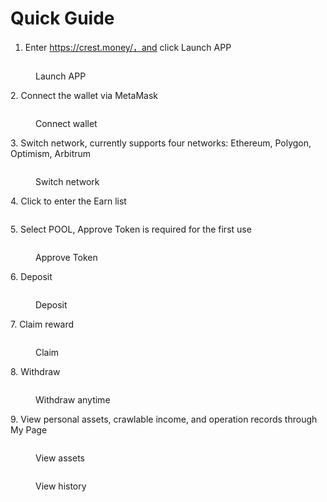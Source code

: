 # Quick Guide

1. Enter https://crest.money/，and click Launch APP

<figure><img src="https://sxkv9vclei.larksuite.com/space/api/box/stream/download/asynccode/?code=MmUwNWUzZmU3ZWE3OGEyOGMwODlmOGJiMjViMDg1NzRfNmtpMFBMdTY3UU1paGxUZ1RHYmJYWjVjUnhVeDZ4ZFBfVG9rZW46Ym94dXNjMUVrZENwQUtWNmlwaVZXTmgwR3RkXzE2NjIxMzY3MDc6MTY2MjE0MDMwN19WNA" alt=""><figcaption><p>Launch APP</p></figcaption></figure>



2\. Connect the wallet via MetaMask

<figure><img src="https://sxkv9vclei.larksuite.com/space/api/box/stream/download/asynccode/?code=ODIxZDdmOTIzNDE5ZWVhMzlmOWYyZjM0YzFhZTUzM2VfTFhIT3owTGNNbFIwekkwd2xHNEZTU2VuQnF3SmZjYktfVG9rZW46Ym94dXNqUmY2aWoycm1NTXVWM2hreTR0TG9jXzE2NjIxMzY3MDc6MTY2MjE0MDMwN19WNA" alt=""><figcaption><p>Connect wallet</p></figcaption></figure>



3\. Switch network, currently supports four networks: Ethereum, Polygon, Optimism, Arbitrum

<figure><img src="https://sxkv9vclei.larksuite.com/space/api/box/stream/download/asynccode/?code=ODE5NGVmNWY0OWQxM2UwYmJjYmFkYWIzNTc0ODIyNzBfSTI1QXVLdHgza0xjNGJlMTRHV3k5VE5XSlpsVjdjMnBfVG9rZW46Ym94dXN3YXBUOXNKNGRtcHE5QkJMY1hUT2RmXzE2NjIxMzY3MDc6MTY2MjE0MDMwN19WNA" alt=""><figcaption><p>Switch network</p></figcaption></figure>

4\. Click to enter the Earn list

<figure><img src="https://sxkv9vclei.larksuite.com/space/api/box/stream/download/asynccode/?code=Nzc2MjYzNmM2NTU0NGY1NjczYTU4MTUyZmE2ZmZlY2ZfNWVpdW44RlNYWVpTczVHZFBvRUh3OFJNWGZBTEg1NE9fVG9rZW46Ym94dXNDNUlXRFRzMWtYZzd2dHZYQnRnYTBkXzE2NjIxMzY3MDc6MTY2MjE0MDMwN19WNA" alt=""><figcaption></figcaption></figure>

5\. Select POOL, Approve Token is required for the first use

<figure><img src="https://sxkv9vclei.larksuite.com/space/api/box/stream/download/asynccode/?code=OWQwMzdmODY0OGRhZGY1Yjk2MDBhYTVmNDVmNTNlMzlfc0pMYkxrVHpWMXJuS2hMM1U0cFpUR2ZNU0lrQ2hrN3pfVG9rZW46Ym94dXN5TDFtMXFBc25yRDhwdGk2U3AxZmVmXzE2NjIxMzY3MDc6MTY2MjE0MDMwN19WNA" alt=""><figcaption><p>Approve Token</p></figcaption></figure>

6\. Deposit

<figure><img src="https://sxkv9vclei.larksuite.com/space/api/box/stream/download/asynccode/?code=OGRkNDgxMjZiNzIxNmY5NjZlYTVmMmQ4ODllYzNjODlfOW9oQ05YYWpTT0F0VW1vRW80a3JkcFhvOGsxNTRGcnlfVG9rZW46Ym94dXNEVXFDQkNrQTZxcThmYVpJMm9PcFNiXzE2NjIxMzY3MDc6MTY2MjE0MDMwN19WNA" alt=""><figcaption><p>Deposit</p></figcaption></figure>

7\. Claim reward

<figure><img src="https://sxkv9vclei.larksuite.com/space/api/box/stream/download/asynccode/?code=ZDJhNjA2ZmVlN2FiMzc0YmIxYjg3YjBjY2IxODlhYjdfUTJ3aTV0T1NPSU0zYXV6V2x5dGQ2aVdhMGdQUlNsaTJfVG9rZW46Ym94dXNCeFdweFIzZlpYamxpaFBqcTJJdHZjXzE2NjIxMzY3MDc6MTY2MjE0MDMwN19WNA" alt=""><figcaption><p>Claim</p></figcaption></figure>

8\. Withdraw

<figure><img src="https://sxkv9vclei.larksuite.com/space/api/box/stream/download/asynccode/?code=YzEzNjQwZDBjNGNiNTgzZDJiYzYxOTc4M2I1NmU4NDRfMkRyU0NuN25ham5EdHIxQ0dqanFHWWVxVml1Wno2WTJfVG9rZW46Ym94dXN3VHEyYkJLYkV4TWkxNWkwYU5lak5nXzE2NjIxMzY3MDc6MTY2MjE0MDMwN19WNA" alt=""><figcaption><p>Withdraw anytime</p></figcaption></figure>

9\. View personal assets, crawlable income, and operation records through My Page

<figure><img src="https://sxkv9vclei.larksuite.com/space/api/box/stream/download/asynccode/?code=ZWRjMmMyMTQxMDNiMmIwZTFiYTc3ZTFiYTBkZGY4NTZfRVp1dHJCaW9aUXZ4c2xLR1N6aUFSRzZMU3NpR1RNeWlfVG9rZW46Ym94dXNiSEU1MldyUnFJTVJFQXQ5eDZubE1mXzE2NjIxMzY3MDc6MTY2MjE0MDMwN19WNA" alt=""><figcaption><p>View assets</p></figcaption></figure>

<figure><img src="https://sxkv9vclei.larksuite.com/space/api/box/stream/download/asynccode/?code=YTI3OTUzZDIwODRiZmU2ODBmODRhNDM5ZDUyYWNkM2RfOVdsMFB3bzZXQzY2bklmdG8yYms2dEZ3S3FqeVlUZW1fVG9rZW46Ym94dXNxS21jTm9HcWxOdFV6UXc2QUhUREtiXzE2NjIxMzY3MDc6MTY2MjE0MDMwN19WNA" alt=""><figcaption><p>View history</p></figcaption></figure>

